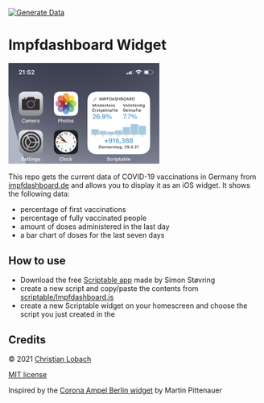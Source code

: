 [![Generate Data](https://github.com/DerLobi/impfdashboard-scriptable-widget/actions/workflows/main.yml/badge.svg)](https://github.com/DerLobi/impfdashboard-scriptable-widget/actions/workflows/main.yml)
# Impfdashboard Widget

<img width=300 src="screenshot.png" />


This repo gets the current data of COVID-19 vaccinations in Germany from [impfdashboard.de](https://impfdashboard.de) and allows you to display it as an iOS widget. It shows the following data:

* percentage of first vaccinations
* percentage of fully vaccinated people
* amount of doses administered in the last day
* a bar chart of doses for the last seven days


## How to use

- Download the free [Scriptable app](https://scriptable.app) made by Simon Støvring
- create a new script and copy/paste the contents from [scriptable/Impfdashboard.js](./scriptable/Impfdashboard.js)
- create a new Scriptable widget on your homescreen and choose the script you just created in the 

## Credits
© 2021 [Christian Lobach](https://christian-lobach.de)

[MIT license](LICENSE)

Inspired by the [Corona Ampel Berlin widget](https://gist.github.com/m4p/20cc77b6d9f1f422b75bc3ab6eed0ff3) by 
Martin Pittenauer
